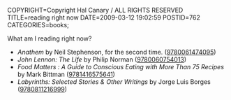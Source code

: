 COPYRIGHT=Copyright Hal Canary / ALL RIGHTS RESERVED
TITLE=reading right now
DATE=2009-03-12 19:02:59
POSTID=762
CATEGORIES=books;

What am I reading right now?

*   _Anathem_ by Neil Stephenson, for the second time. ([9780061474095](http://search.barnesandnoble.com///e/9780061474095))
*   _John Lennon: The Life_ by Philip Norman ([9780060754013](http://search.barnesandnoble.com///e/9780060754013))
*   _Food Matters : A Guide to Conscious Eating with More Than 75 Recipes_ by Mark Bittman ([9781416575641](http://search.barnesandnoble.com///e/9781416575641))
*   _Labyrinths: Selected Stories & Other Writings_ by Jorge Luis Borges ([9780811216999](http://search.barnesandnoble.com///e/9780811216999))
